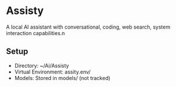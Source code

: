 # Assisty

A local AI assistant with conversational, coding, web search, system interaction capabilities.n
## Setup
- Directory: ~/Ai/Assisty
- Virtual Environment: assity.env/
- Models: Stored in models/ (not tracked)

